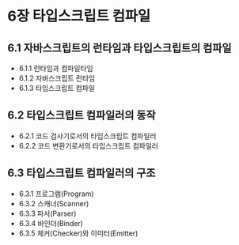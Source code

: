 # 6장 타입스크립트 컴파일 

## 6.1 자바스크립트의 런타임과 타입스크립트의 컴파일
- 6.1.1 런타임과 컴파일타임
- 6.1.2 자바스크립트 런타임
- 6.1.3 타입스크립트 컴파일


## 6.2 타입스크립트 컴파일러의 동작
- 6.2.1 코드 검사기로서의 타입스크립트 컴파일러
- 6.2.2 코드 변환기로서의 타입스크립트 컴파일러


## 6.3 타입스크립트 컴파일러의 구조
- 6.3.1 프로그램(Program)
- 6.3.2 스캐너(Scanner)
- 6.3.3 파서(Parser)
- 6.3.4 바인더(Binder)
- 6.3.5 체커(Checker)와 이미터(Emitter)

